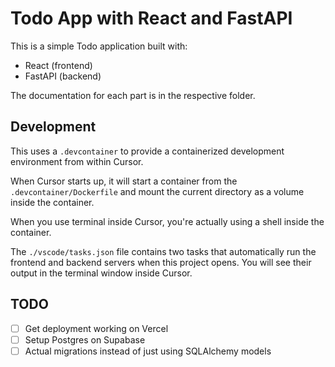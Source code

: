 # Todo App with React and FastAPI

This is a simple Todo application built with:

* React (frontend)
* FastAPI (backend)

The documentation for each part is in the respective folder.

## Development

This uses a `.devcontainer` to provide a containerized development environment from within Cursor.

When Cursor starts up, it will start a container from the `.devcontainer/Dockerfile` and mount the current directory as a volume inside the container.

When you use terminal inside Cursor, you're actually using a shell inside the container.

The `./vscode/tasks.json` file contains two tasks that automatically run the frontend and backend servers
when this project opens.  You will see their output in the terminal window inside Cursor.

## TODO

- [ ] Get deployment working on Vercel
- [ ] Setup Postgres on Supabase
- [ ] Actual migrations instead of just using SQLAlchemy models